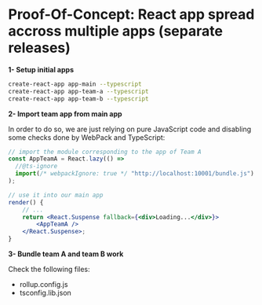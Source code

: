# Proof-Of-Concept: React app spread accross multiple apps (separate releases)

**1- Setup initial apps**

```sh
create-react-app app-main --typescript
create-react-app app-team-a --typescript
create-react-app app-team-b --typescript
```

**2- Import team app from main app**

In order to do so, we are just relying on pure JavaScript code and disabling some checks done by WebPack and TypeScript:

```jsx
// import the module corresponding to the app of Team A
const AppTeamA = React.lazy(() =>
  //@ts-ignore
  import(/* webpackIgnore: true */ "http://localhost:10001/bundle.js")
);

// use it into our main app
render() {
    // ...
    return <React.Suspense fallback={<div>Loading...</div>}>
        <AppTeamA />
    </React.Suspense>;
}
```

**3- Bundle team A and team B work**

Check the following files:

- rollup.config.js
- tsconfig.lib.json
